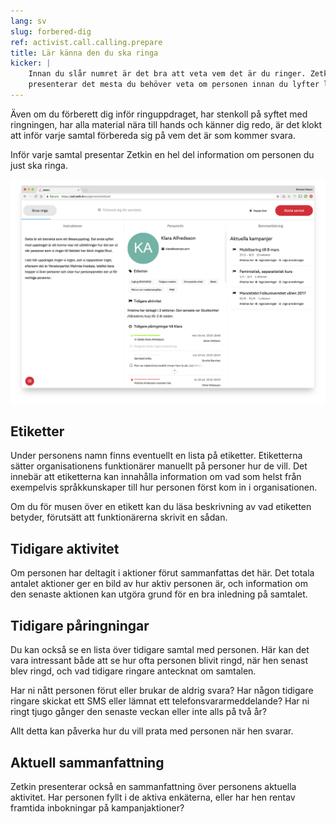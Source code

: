 ```yaml
---
lang: sv
slug: forbered-dig
ref: activist.call.calling.prepare
title: Lär känna den du ska ringa
kicker: |
    Innan du slår numret är det bra att veta vem det är du ringer. Zetkin Call
    presenterar det mesta du behöver veta om personen innan du lyfter luren.
---
```


Även om du förberett dig inför ringuppdraget, har stenkoll på syftet med
ringningen, har alla material nära till hands och känner dig redo, är det klokt
att inför varje samtal förbereda sig på vem det är som kommer svara.

Inför varje samtal presentar Zetkin en hel del information om personen du just
ska ringa.

![Förbered dig](./forbered-dig.png)

## Etiketter
Under personens namn finns eventuellt en lista på etiketter. Etiketterna sätter
organisationens funktionärer manuellt på personer hur de vill. Det innebär att
etiketterna kan innahålla information om vad som helst från exempelvis
språkkunskaper till hur personen först kom in i organisationen.

Om du för musen över en etikett kan du läsa beskrivning av vad etiketten
betyder, förutsätt att funktionärerna skrivit en sådan.

## Tidigare aktivitet
Om personen har deltagit i aktioner förut sammanfattas det här. Det totala
antalet aktioner ger en bild av hur aktiv personen är, och information om den
senaste aktionen kan utgöra grund för en bra inledning på samtalet.

## Tidigare påringningar
Du kan också se en lista över tidigare samtal med personen. Här kan det vara
intressant både att se hur ofta personen blivit ringd, när hen senast blev
ringd, och vad tidigare ringare antecknat om samtalen.

Har ni nått personen förut eller brukar de aldrig svara? Har någon tidigare
ringare skickat ett SMS eller lämnat ett telefonsvararmeddelande? Har ni
ringt tjugo gånger den senaste veckan eller inte alls på två år?

Allt detta kan påverka hur du vill prata med personen när hen svarar.

## Aktuell sammanfattning
Zetkin presenterar också en sammanfattning över personens aktuella aktivitet.
Har personen fyllt i de aktiva enkäterna, eller har hen rentav framtida
inbokningar på kampanjaktioner?
